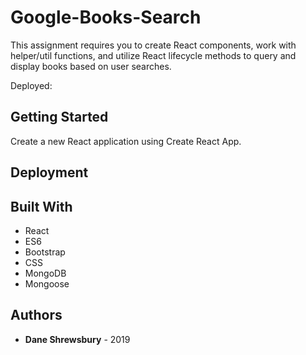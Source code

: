 # Google-Books-Search

This assignment requires you to create React components, work with helper/util functions, and utilize React lifecycle methods to query and display books based on user searches.

Deployed: 

## Getting Started

Create a new React application using Create React App.



## Deployment



## Built With

* React
* ES6
* Bootstrap
* CSS
* MongoDB
* Mongoose

## Authors

* **Dane Shrewsbury** - 2019

